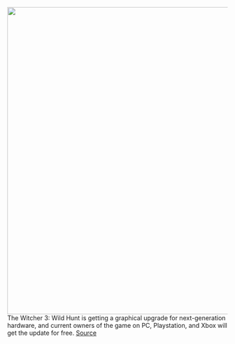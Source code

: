 <img src='https://cdn.vox-cdn.com/thumbor/WG-M8yD_eUfgkn7r9U_7vCifVQo=/0x0:1920x1200/1200x800/filters:focal(807x447:1113x753)/cdn.vox-cdn.com/uploads/chorus_image/image/67354456/baw-2.0.0.jpg' width='700px' /><br/>
The Witcher 3: Wild Hunt is getting a graphical upgrade for next-generation hardware, and current owners of the game on PC, Playstation, and Xbox will get the update for free.
<a href='https://www.theverge.com/2020/9/4/21422690/witcher-3-next-gen-free-upgrade-console-xbox-ps5-pc-ray-tracing'> Source <a/>